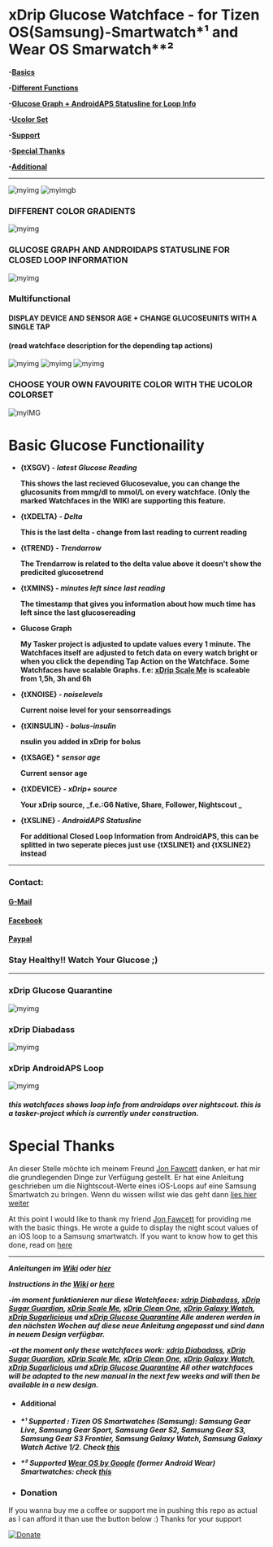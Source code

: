 # xDrip Glucose Watchface - for Tizen OS(Samsung)-Smartwatch*¹ and Wear OS Smarwatch**²
   
   







   **-[Basics](#basic-glucose-functionaility)**

   **-[Different Functions](#multifunctional)**
   
   **-[Glucose Graph + AndroidAPS Statusline for Loop Info](#glucose-graph-and-androidaps-statusline-for-closed-loop-information)**
   
   **-[Ucolor Set](#choose-your-own-favourite-color-with-the-ucolor-colorset)**
   
   **-[Support](#contact)**

   **-[Special Thanks](#special-thanks)**

   **-[Additional](#additional)**



***




![myimg](https://github.com/wagnefrede/xDrip--Tasker-Tizen-Watchface-Integration/blob/master/Watchfaces/content/pictures/Glucose-Quarantine_preview_tap_actions.png)                            ![myimgb](https://github.com/wagnefrede/xDrip--Tasker-Tizen-Watchface-Integration/blob/master/Watchfaces/content/pictures/glucose_quarantine_preset_2_graphview_xtrastatusline.png)


### DIFFERENT COLOR GRADIENTS

![myimg](https://github.com/wagnefrede/xDrip--Tasker-Tizen-Watchface-Integration/blob/master/Watchfaces/content/pictures/glucose_quarantine__2_watches.png)

### GLUCOSE GRAPH AND ANDROIDAPS STATUSLINE FOR CLOSED LOOP INFORMATION

![myimg](https://github.com/wagnefrede/xDrip--Tasker-Tizen-Watchface-Integration/blob/master/Watchfaces/content/pictures/glucose_quarantine_Teasering_4_watches_.png)

### Multifunctional
#### DISPLAY DEVICE AND SENSOR AGE + CHANGE GLUCOSEUNITS WITH A SINGLE TAP
#### (read watchface description for the depending tap actions)

![myimg](https://github.com/wagnefrede/xDrip--Tasker-Tizen-Watchface-Integration/blob/master/Watchfaces/content/pictures/glucose_quarantine_active_1_sage_info.png) ![myimg](https://github.com/wagnefrede/xDrip--Tasker-Tizen-Watchface-Integration/blob/master/Watchfaces/content/pictures/glucose_quarantine_active_3_mgdl.png) ![myimg](https://github.com/wagnefrede/xDrip--Tasker-Tizen-Watchface-Integration/blob/master/Watchfaces/content/pictures/glucose_quarantine_active_2_mmol.png)

### CHOOSE YOUR OWN FAVOURITE COLOR WITH THE UCOLOR COLORSET

![myIMG](https://github.com/wagnefrede/xDrip--Tasker-Tizen-Watchface-Integration/blob/master/Watchfaces/content/pictures/glucose_quarantine_active_Ucolor_cyan.png)




# Basic Glucose Functionaility                                                                             

-  **{tXSGV} - _latest Glucose Reading_** 

   **This shows the last recieved Glucosevalue, 
   you can change the glucosunits from mmg/dl to mmol/L 
   on every watchface. (Only the marked Watchfaces in the WIKI
   are supporting this feature.**

-  **{tXDELTA} - _Delta_**

   **This is the last delta - change from last reading to current reading**
   
-  **{tTREND} - _Trendarrow_**

   **The Trendarrow is related to the delta value above it doesn't 
   show the predicited glucosetrend**

-  **{tXMINS} - _minutes left since last reading_**

   **The timestamp that gives you information about how much 
   time has left since the last glucosereading**
   
-  **Glucose Graph**

   **My Tasker project is adjusted to update values every 1 minute. 
   The Watchfaces itself are adjusted to fetch data on every watch 
   bright or when you click the depending Tap Action on the Watchface. 
   Some Watchfaces have scalable Graphs. f.e: [xDrip Scale Me](https://getwatchmaker.com/watch/sBJh9mqmYI)
   is scaleable from 1,5h, 3h and 6h** 

- **{tXNOISE} - _noiselevels_**
    
   **Current noise level for your sensorreadings**
   
- **{tXINSULIN} - _bolus-insulin_**

   **nsulin you added in xDrip for bolus**
   
- **{tXSAGE} * _sensor age_**

   **Current sensor age**
   
- **{tXDEVICE} - _xDrip+ source_**

   **Your xDrip source, _f.e.:G6 Native, Share, Follower, Nightscout _**

-  **{tXSLINE} - _AndroidAPS Statusline_**

   **For additional Closed Loop Information from AndroidAPS, this can be splitted in two seperate pieces just use {tXSLINE1} and {tXSLINE2} instead**

***





###  Contact:

#### [G-Mail](<typ1.diafreddy@gmail.com>)
#### [Facebook](https://www.facebook.com/FREDERIKWAGNER311991)
#### [Paypal](paypal.me/diafreddy)





### Stay Healthy!! Watch Your Glucose ;)








***

### xDrip Glucose Quarantine
![myimg](https://github.com/wagnefrede/xDrip--Tasker-Tizen-Watchface-Integration/blob/master/Watchfaces/content/pictures/glucose_quarantine_on_gw_46mm-100.jpg)


### xDrip Diabadass 
![myimg](https://github.com/wagnefrede/xDrip--Tasker-Tizen-Watchface-Integration/blob/master/Watchfaces/content/pictures/diabadass_on_gw_46mm-100.jpg)


### xDrip AndroidAPS Loop 
![myimg](https://github.com/wagnefrede/xDrip--Tasker-Tizen-Watchface-Integration/blob/master/Watchfaces/content/pictures/android_aps_loop_watchface-100.jpg)


##### this watchfaces shows loop info from androidaps over nightscout. this is a tasker-project which is currently under construction.





# Special Thanks


An dieser Stelle möchte ich meinem Freund [Jon Fawcett](https://github.com/jonfawcett) danken, er hat mir die grundlegenden Dinge zur Verfügung gestellt. Er hat eine Anleitung geschrieben um die Nightscout-Werte eines iOS-Loops auf eine Samsung Smartwatch zu bringen. Wenn du wissen willst wie das geht dann [lies hier weiter](https://github.com/jonfawcett/Nightscout-Tasker-Tizen-Watchface-Integration)




At this point I would like to thank my friend [Jon Fawcett](https://github.com/jonfawcett) for providing me with the basic things. He wrote a guide to display the night scout values of an iOS loop to a Samsung smartwatch. If you want to know how to get this done, read on [here](https://github.com/jonfawcett/Nightscout-Tasker-Tizen-Watchface-Integration)

***

**_Anleitungen im [Wiki]( https://github.com/wagnefrede/xDrip--Tasker-Tizen-Watchface-Integration/wiki) oder [hier](https://github.com/wagnefrede/xDrip--Tasker-Tizen-Watchface-Integration/wiki/1.0-Apps-&-Settings-(DE))_**

**_Instructions in the [Wiki]( https://github.com/wagnefrede/xDrip--Tasker-Tizen-Watchface-Integration/wiki) or [here](https://github.com/wagnefrede/xDrip--Tasker-Tizen-Watchface-Integration/wiki/1.1-Apps-&-Settings-(EN))_**


**-_im moment funktionieren nur diese Watchfaces: [xdrip Diabadass](https://getwatchmaker.com/watch/sHyeOJm5XKL), [xDrip Sugar Guardian](https://getwatchmaker.com/watch/sHJwuuKQtL), [xDrip Scale Me](https://getwatchmaker.com/watch/sBJh9mqmYI), [xDrip Clean One](https://getwatchmaker.com/watch/sB1htvPmtI), [xDrip Galaxy Watch](https://getwatchmaker.com/watch/sBk62m8fKL), [xDrip Sugarlicious](https://getwatchmaker.com/watch/sH1Dt3mXKU) und [xDrip Glucose Quarantine](https://getwatchmaker.com/watch/sSJp9UdotU) 
  Alle anderen werden in den nächsten Wochen auf diese neue Anleitung angepasst und sind dann in neuem Design verfügbar._**

**-_at the moment only these watchfaces work: [xdrip Diabadass](https://getwatchmaker.com/watch/sHyeOJm5XKL), [xDrip Sugar Guardian](https://getwatchmaker.com/watch/sHJwuuKQtL), [xDrip Scale Me](https://getwatchmaker.com/watch/sBJh9mqmYI), [xDrip  Clean One](https://getwatchmaker.com/watch/sB1htvPmtI), [xDrip Galaxy Watch](https://getwatchmaker.com/watch/sBk62m8fKL), [xDrip Sugarlicious](https://getwatchmaker.com/watch/sH1Dt3mXKU) und [xDrip Glucose Quarantine](https://getwatchmaker.com/watch/sSJp9UdotU) 
  All other watchfaces will be adapted to the new manual in the next few weeks and will then be available in a new design._**
  




-  ####  Additional

-  **_*¹ Supported : Tizen OS Smartwatches (Samsung): Samsung Gear Live, Samsung Gear Sport, Samsung Gear S2, Samsung Gear S3, Samsung Gear S3 Frontier, Samsung Galaxy Watch, Samsung Galaxy Watch Active 1/2. Check [this](https://getwatchmaker.com/)_**
-  **_*² Supported [Wear OS by Google](https://wearos.google.com/#find-your-watch) (former Android Wear) Smartwatches: check [this](https://getwatchmaker.com/)_**

-  ###   Donation
If you wanna buy me a coffee or support me in pushing this repo as actual as I can afford it than use the button below :) Thanks for your support

[![Donate](https://img.shields.io/badge/Donate-PayPal-green.svg)](https://www.paypal.com/cgi-bin/webscr?cmd=_s-xclick&hosted_button_id=7BVRLERC9NBYA&source=url)
